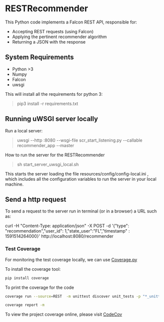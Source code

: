 
# RESTRecommender

This Python code implements a Falcon REST API, responsible for:

- Accepting REST requests (using Falcon)
- Applying the pertinent recommender algorithm
- Returning a JSON with the response


## System Requirements ##

- Python >3
- Numpy
- Falcon
- uwsgi

This will install all the requirements for python 3:
> pip3 install -r requirements.txt


## Running uWSGI server locally ##

Run a local server:
> uwsgi --http :8080 --wsgi-file scr_start_listening.py --callable recommender_app --master

How to run the server for the RESTRecommender
> sh start_server_uwsgi_local.sh

This starts the server loading the file resources/config/config-local.ini , which includes all the configuration variables to run the server in your local machine.


## Send a http request ##

To send a request to the server run in terminal (or in a browser) a URL such as:

curl -H "Content-Type: application/json" -X POST -d '{"type": "recommendation","user_id": 1,"state_user":"FL","timestamp" : 1591514264000}' http://localhost:8080/recommender



### Test Coverage ###

For monitoring the test coverage locally, we can use [Coverage.py](https://coverage.readthedocs.io)

To install the coverage tool:
```bash
pip install coverage
```

To print the coverage for the code
```bash
coverage run --source=REST  -m unittest discover unit_tests -p "*_unittest.py" 

coverage report -m
```

To view the project coverage online, please visit [CodeCov](https://codecov.io/)
